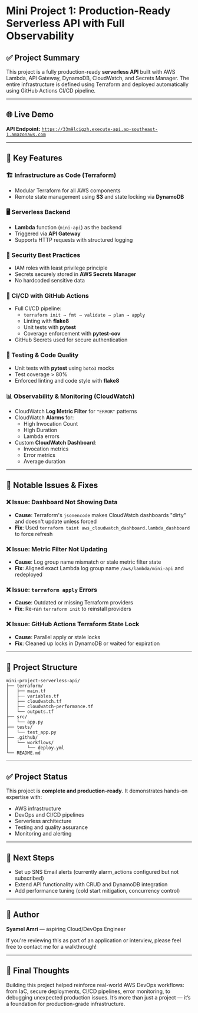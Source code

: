 # Mini Project 1: Production-Ready Serverless API with Full Observability

## ✅ Project Summary
This project is a fully production-ready **serverless API** built with AWS Lambda, API Gateway, DynamoDB, CloudWatch, and Secrets Manager. The entire infrastructure is defined using Terraform and deployed automatically using GitHub Actions CI/CD pipeline.

---

## 🌐 Live Demo
**API Endpoint:** [`https://33m9lcigzh.execute-api.ap-southeast-1.amazonaws.com`](https://33m9lcigzh.execute-api.ap-southeast-1.amazonaws.com)

---

## 🚀 Key Features

### 🏗️ Infrastructure as Code (Terraform)
- Modular Terraform for all AWS components
- Remote state management using **S3** and state locking via **DynamoDB**

### 🖥️ Serverless Backend
- **Lambda** function (`mini-api`) as the backend
- Triggered via **API Gateway**
- Supports HTTP requests with structured logging

### 🔐 Security Best Practices
- IAM roles with least privilege principle
- Secrets securely stored in **AWS Secrets Manager**
- No hardcoded sensitive data

### 🔄 CI/CD with GitHub Actions
- Full CI/CD pipeline:
  - `terraform init → fmt → validate → plan → apply`
  - Linting with **flake8**
  - Unit tests with **pytest**
  - Coverage enforcement with **pytest-cov**
- GitHub Secrets used for secure authentication

### 🧪 Testing & Code Quality
- Unit tests with **pytest** using `boto3` mocks
- Test coverage > 80%
- Enforced linting and code style with **flake8**

### 📊 Observability & Monitoring (CloudWatch)
- CloudWatch **Log Metric Filter** for `"ERROR"` patterns
- CloudWatch **Alarms** for:
  - High Invocation Count
  - High Duration
  - Lambda errors
- Custom **CloudWatch Dashboard**:
  - Invocation metrics
  - Error metrics
  - Average duration

---

## 🐞 Notable Issues & Fixes

### ❌ Issue: Dashboard Not Showing Data
- **Cause**: Terraform's `jsonencode` makes CloudWatch dashboards "dirty" and doesn't update unless forced
- **Fix**: Used `terraform taint aws_cloudwatch_dashboard.lambda_dashboard` to force refresh

### ❌ Issue: Metric Filter Not Updating
- **Cause**: Log group name mismatch or stale metric filter state
- **Fix**: Aligned exact Lambda log group name `/aws/lambda/mini-api` and redeployed

### ❌ Issue: `terraform apply` Errors
- **Cause**: Outdated or missing Terraform providers
- **Fix**: Re-ran `terraform init` to reinstall providers

### ❌ Issue: GitHub Actions Terraform State Lock
- **Cause**: Parallel apply or stale locks
- **Fix**: Cleaned up locks in DynamoDB or waited for expiration

---

## 📁 Project Structure
```
mini-project-serverless-api/
├── terraform/
│   ├── main.tf
│   ├── variables.tf
│   ├── cloudwatch.tf
│   ├── cloudwatch-performance.tf
│   └── outputs.tf
├── src/
│   └── app.py
├── tests/
│   └── test_app.py
├── .github/
│   └── workflows/
│       └── deploy.yml
└── README.md
```

---

## ✅ Project Status
This project is **complete and production-ready**. It demonstrates hands-on expertise with:
- AWS infrastructure
- DevOps and CI/CD pipelines
- Serverless architecture
- Testing and quality assurance
- Monitoring and alerting

---

## 🧠 Next Steps
- Set up SNS Email alerts (currently alarm_actions configured but not subscribed)
- Extend API functionality with CRUD and DynamoDB integration
- Add performance tuning (cold start mitigation, concurrency control)

---

## 📣 Author
**Syamel Amri** — aspiring Cloud/DevOps Engineer

If you're reviewing this as part of an application or interview, please feel free to contact me for a walkthrough!

---

## 🏁 Final Thoughts
Building this project helped reinforce real-world AWS DevOps workflows: from IaC, secure deployments, CI/CD pipelines, error monitoring, to debugging unexpected production issues. It’s more than just a project — it’s a foundation for production-grade infrastructure.
